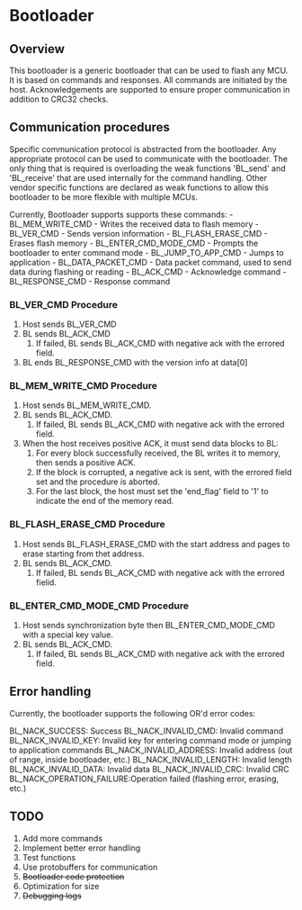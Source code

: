 # Bootloader

## Overview

This bootloader is a generic bootloader that can be used to flash any MCU. It is based on commands and responses. All commands are initiated by the host. Acknowledgements are supported to ensure proper communication in addition to CRC32 checks.

## Communication procedures

Specific communication protocol is abstracted from the bootloader. Any appropriate protocol can be used to communicate with the bootloader. The only thing that is required is overloading the weak functions 'BL_send' and 'BL_receive' that are used internally for the command handling. Other vendor specific functions are declared as weak functions to allow this bootloader to be more flexible with multiple MCUs.

Currently, Bootloader supports supports these commands:
    - BL_MEM_WRITE_CMD
      - Writes the received data to flash memory
    - BL_VER_CMD
      - Sends version information
    - BL_FLASH_ERASE_CMD
      - Erases flash memory
    - BL_ENTER_CMD_MODE_CMD
      - Prompts the bootloader to enter command mode
    - BL_JUMP_TO_APP_CMD
      - Jumps to application
    - BL_DATA_PACKET_CMD
      - Data packet command, used to send data during flashing or reading
    - BL_ACK_CMD
      - Acknowledge command
    - BL_RESPONSE_CMD
      - Response command

### BL_VER_CMD Procedure

1. Host sends BL_VER_CMD
2. BL sends BL_ACK_CMD
   1. If failed, BL sends BL_ACK_CMD with negative ack with the errored field.
3. BL ends BL_RESPONSE_CMD with the version info at data[0]

### BL_MEM_WRITE_CMD Procedure

1. Host sends BL_MEM_WRITE_CMD.
2. BL sends BL_ACK_CMD.
   1. If failed, BL sends BL_ACK_CMD with negative ack with the errored field.
3. When the host receives positive ACK, it must send data blocks to BL:
   1. For every block successfully received, the BL writes it to memory, then sends a positive ACK.
   2. If the block is corrupted, a negative ack is sent, with the errored field set and the procedure is aborted.
   3. For the last block, the host must set the 'end_flag' field to '1' to indicate the end of the memory read.

### BL_FLASH_ERASE_CMD Procedure

1. Host sends BL_FLASH_ERASE_CMD with the start address and pages to erase starting from thet address.
2. BL sends BL_ACK_CMD.
   1. If failed, BL sends BL_ACK_CMD with negative ack with the errored fielid.

### BL_ENTER_CMD_MODE_CMD Procedure

1. Host sends synchronization byte then BL_ENTER_CMD_MODE_CMD with a special key value.
2. BL sends BL_ACK_CMD.
   1. If failed, BL sends BL_ACK_CMD with negative ack with the errored field.

## Error handling

Currently, the bootloader supports the following OR'd error codes:

BL_NACK_SUCCESS:          Success
BL_NACK_INVALID_CMD:      Invalid command
BL_NACK_INVALID_KEY:      Invalid key for entering command mode or jumping to application commands
BL_NACK_INVALID_ADDRESS:  Invalid address (out of range, inside bootloader, etc.)
BL_NACK_INVALID_LENGTH:   Invalid length
BL_NACK_INVALID_DATA:     Invalid data
BL_NACK_INVALID_CRC:      Invalid CRC
BL_NACK_OPERATION_FAILURE:Operation failed (flashing error, erasing, etc.)

## TODO

1. Add more commands
2. Implement better error handling
3. Test functions
4. Use protobuffers for communication
5. ~~Bootloader code protection~~
6. Optimization for size
7. ~~Debugging logs~~
